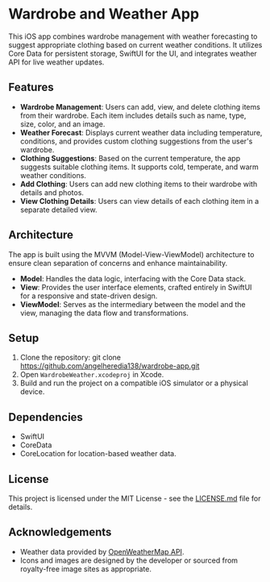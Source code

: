 # Wardrobe and Weather App

This iOS app combines wardrobe management with weather forecasting to suggest appropriate clothing based on current weather conditions. It utilizes Core Data for persistent storage, SwiftUI for the UI, and integrates weather API for live weather updates.

## Features

- **Wardrobe Management**: Users can add, view, and delete clothing items from their wardrobe. Each item includes details such as name, type, size, color, and an image.
- **Weather Forecast**: Displays current weather data including temperature, conditions, and provides custom clothing suggestions from the user's wardrobe.
- **Clothing Suggestions**: Based on the current temperature, the app suggests suitable clothing items. It supports cold, temperate, and warm weather conditions.
- **Add Clothing**: Users can add new clothing items to their wardrobe with details and photos.
- **View Clothing Details**: Users can view details of each clothing item in a separate detailed view.

## Architecture

The app is built using the MVVM (Model-View-ViewModel) architecture to ensure clean separation of concerns and enhance maintainability. 

- **Model**: Handles the data logic, interfacing with the Core Data stack.
- **View**: Provides the user interface elements, crafted entirely in SwiftUI for a responsive and state-driven design.
- **ViewModel**: Serves as the intermediary between the model and the view, managing the data flow and transformations.

## Setup

1. Clone the repository:
git clone https://github.com/angelheredia138/wardrobe-app.git
2. Open `WardrobeWeather.xcodeproj` in Xcode.
3. Build and run the project on a compatible iOS simulator or a physical device.

## Dependencies

- SwiftUI
- CoreData
- CoreLocation for location-based weather data.


## License

This project is licensed under the MIT License - see the [LICENSE.md](LICENSE.md) file for details.

## Acknowledgements

- Weather data provided by [OpenWeatherMap API](https://openweathermap.org/).
- Icons and images are designed by the developer or sourced from royalty-free image sites as appropriate.

